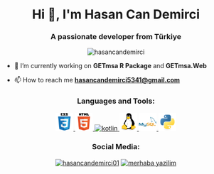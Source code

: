 <h1 align="center">Hi 👋, I'm Hasan Can Demirci</h1>
<h3 align="center">A passionate developer from Türkiye</h3>

<p align="center"> <img src="https://komarev.com/ghpvc/?username=hasancandemirci&label=Profile%20views&color=0e75b6&style=flat" alt="hasancandemirci" /> </p>

- 🔭 I’m currently working on **GETmsa R Package** and **GETmsa.Web**

- 📫 How to reach me **hasancandemirci5341@gmail.com**


<h3 align="center">Languages and Tools:</h3>
<p align="center"> <a href="https://www.w3schools.com/css/" target="_blank" rel="noreferrer"> <img src="https://raw.githubusercontent.com/devicons/devicon/master/icons/css3/css3-original-wordmark.svg" alt="css3" width="40" height="40"/> </a> <a href="https://www.w3.org/html/" target="_blank" rel="noreferrer"> <img src="https://raw.githubusercontent.com/devicons/devicon/master/icons/html5/html5-original-wordmark.svg" alt="html5" width="40" height="40"/> </a> <a href="https://kotlinlang.org" target="_blank" rel="noreferrer"> <img src="https://www.vectorlogo.zone/logos/kotlinlang/kotlinlang-icon.svg" alt="kotlin" width="40" height="40"/> </a> <a href="https://www.linux.org/" target="_blank" rel="noreferrer"> <img src="https://raw.githubusercontent.com/devicons/devicon/master/icons/linux/linux-original.svg" alt="linux" width="40" height="40"/> </a> <a href="https://www.mysql.com/" target="_blank" rel="noreferrer"> <img src="https://raw.githubusercontent.com/devicons/devicon/master/icons/mysql/mysql-original-wordmark.svg" alt="mysql" width="40" height="40"/> </a> <a href="https://www.python.org" target="_blank" rel="noreferrer"> <img src="https://raw.githubusercontent.com/devicons/devicon/master/icons/python/python-original.svg" alt="python" width="40" height="40"/> </a> </p>

<h3 align="center">Social Media:</h3>
<p align="center">
<a href="https://instagram.com/hasancandemirci01" target="blank"><img align="center" src="https://raw.githubusercontent.com/rahuldkjain/github-profile-readme-generator/master/src/images/icons/Social/instagram.svg" alt="hasancandemirci01" height="30" width="40" /></a>
<a href="https://www.youtube.com/@merhabayazilim" target="blank"><img align="center" src="https://raw.githubusercontent.com/rahuldkjain/github-profile-readme-generator/master/src/images/icons/Social/youtube.svg" alt="merhaba yazilim" height="30" width="40" /></a>
</p>

